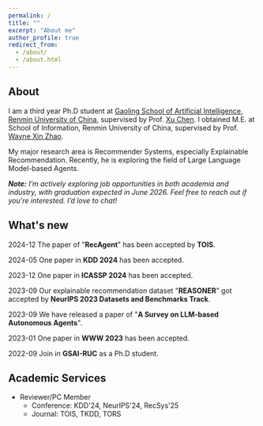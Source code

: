```yaml
---
permalink: /
title: ""
excerpt: "About me"
author_profile: true
redirect_from: 
  - /about/
  - /about.html
---
```

## About

I am a third year Ph.D student at [Gaoling School of Artificial Intelligence, Renmin University of China](http://ai.ruc.edu.cn/), supervised by Prof. [Xu Chen](http://xu-chen.com).
I obtained M.E. at School of Information, Renmin University of China, supervised by Prof. [Wayne Xin Zhao](http://playbigdata.ruc.edu.cn/batmanfly/).

My major research area is Recommender Systems, especially Explainable Recommendation. Recently, he is exploring the field of Large Language Model-based Agents.

***Note:** I’m actively exploring job opportunities in both academia and industry, with graduation expected in June 2026. Feel free to reach out if you're interested. I’d love to chat!*


## What's new
2024-12 The paper of "**RecAgent**" has been accepted by **TOIS**.

2024-05 One paper in **KDD 2024** has been accepted.

2023-12 One paper in **ICASSP 2024** has been accepted.

2023-09 Our explainable recommendation dataset "**REASONER**" got accepted by **NeurIPS 2023 Datasets and Benchmarks Track**.

2023-09 We have released a paper of "**A Survey on LLM-based Autonomous Agents**".

2023-01 One paper in **WWW 2023** has been accepted.

2022-09 Join in **GSAI-RUC** as a Ph.D student.

## Academic Services
- Reviewer/PC Member
  - Conference: KDD'24, NeurIPS'24, RecSys'25
  - Journal: TOIS, TKDD, TORS
